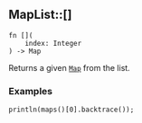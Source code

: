 ## MapList::[]

```rhai
fn [](
    index: Integer
) -> Map
```

Returns a given [`Map`](../Map.md) from the list.

### Examples

```rhai,%run
println(maps()[0].backtrace());
```
